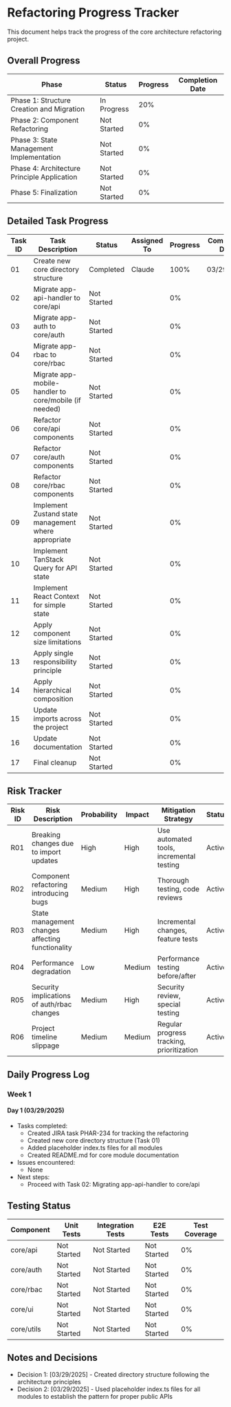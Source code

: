 # Refactoring Progress Tracker

This document helps track the progress of the core architecture refactoring project.

## Overall Progress

| Phase | Status | Progress | Completion Date |
|-------|--------|----------|-----------------|
| Phase 1: Structure Creation and Migration | In Progress | 20% | |
| Phase 2: Component Refactoring | Not Started | 0% | |
| Phase 3: State Management Implementation | Not Started | 0% | |
| Phase 4: Architecture Principle Application | Not Started | 0% | |
| Phase 5: Finalization | Not Started | 0% | |

## Detailed Task Progress

| Task ID | Task Description | Status | Assigned To | Progress | Completion Date |
|---------|-----------------|--------|-------------|----------|-----------------|
| 01      | Create new core directory structure | Completed | Claude | 100% | 03/29/2025 |
| 02      | Migrate app-api-handler to core/api | Not Started | | 0% | |
| 03      | Migrate app-auth to core/auth | Not Started | | 0% | |
| 04      | Migrate app-rbac to core/rbac | Not Started | | 0% | |
| 05      | Migrate app-mobile-handler to core/mobile (if needed) | Not Started | | 0% | |
| 06      | Refactor core/api components | Not Started | | 0% | |
| 07      | Refactor core/auth components | Not Started | | 0% | |
| 08      | Refactor core/rbac components | Not Started | | 0% | |
| 09      | Implement Zustand state management where appropriate | Not Started | | 0% | |
| 10      | Implement TanStack Query for API state | Not Started | | 0% | |
| 11      | Implement React Context for simple state | Not Started | | 0% | |
| 12      | Apply component size limitations | Not Started | | 0% | |
| 13      | Apply single responsibility principle | Not Started | | 0% | |
| 14      | Apply hierarchical composition | Not Started | | 0% | |
| 15      | Update imports across the project | Not Started | | 0% | |
| 16      | Update documentation | Not Started | | 0% | |
| 17      | Final cleanup | Not Started | | 0% | |

## Risk Tracker

| Risk ID | Risk Description | Probability | Impact | Mitigation Strategy | Status |
|---------|-----------------|------------|--------|---------------------|--------|
| R01 | Breaking changes due to import updates | High | High | Use automated tools, incremental testing | Active |
| R02 | Component refactoring introducing bugs | Medium | High | Thorough testing, code reviews | Active |
| R03 | State management changes affecting functionality | Medium | High | Incremental changes, feature tests | Active |
| R04 | Performance degradation | Low | Medium | Performance testing before/after | Active |
| R05 | Security implications of auth/rbac changes | Medium | High | Security review, special testing | Active |
| R06 | Project timeline slippage | Medium | Medium | Regular progress tracking, prioritization | Active |

## Daily Progress Log

### Week 1

#### Day 1 (03/29/2025)
- Tasks completed:
  - Created JIRA task PHAR-234 for tracking the refactoring
  - Created new core directory structure (Task 01)
  - Added placeholder index.ts files for all modules
  - Created README.md for core module documentation
- Issues encountered:
  - None
- Next steps:
  - Proceed with Task 02: Migrating app-api-handler to core/api

## Testing Status

| Component | Unit Tests | Integration Tests | E2E Tests | Test Coverage |
|-----------|------------|-------------------|-----------|---------------|
| core/api | Not Started | Not Started | Not Started | 0% |
| core/auth | Not Started | Not Started | Not Started | 0% |
| core/rbac | Not Started | Not Started | Not Started | 0% |
| core/ui | Not Started | Not Started | Not Started | 0% |
| core/utils | Not Started | Not Started | Not Started | 0% |

## Notes and Decisions

- Decision 1: [03/29/2025] - Created directory structure following the architecture principles
- Decision 2: [03/29/2025] - Used placeholder index.ts files for all modules to establish the pattern for proper public APIs
